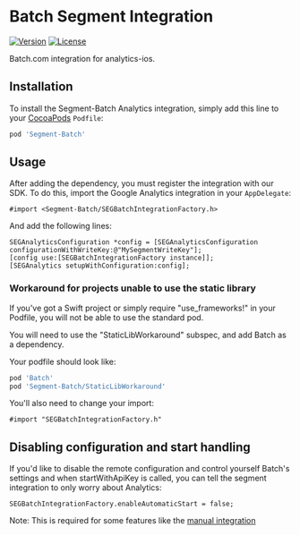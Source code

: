 # Batch Segment Integration

[![Version](https://img.shields.io/cocoapods/v/Segment-google-analytics.svg?style=flat)](http://cocoapods.org/pods/Segment-batch)
[![License](https://img.shields.io/cocoapods/l/Segment-google-analytics.svg?style=flat)](http://cocoapods.org/pods/Segment-batch)

Batch.com integration for analytics-ios.

## Installation

To install the Segment-Batch Analytics integration, simply add this line to your [CocoaPods](http://cocoapods.org) `Podfile`:

```ruby
pod 'Segment-Batch'
```

## Usage

After adding the dependency, you must register the integration with our SDK.  To do this, import the Google Analytics integration in your `AppDelegate`:

```objc
#import <Segment-Batch/SEGBatchIntegrationFactory.h>
```

And add the following lines:

```objc
SEGAnalyticsConfiguration *config = [SEGAnalyticsConfiguration configurationWithWriteKey:@"MySegmentWriteKey"];
[config use:[SEGBatchIntegrationFactory instance]];
[SEGAnalytics setupWithConfiguration:config];
```

### Workaround for projects unable to use the static library

If you've got a Swift project or simply require "use_frameworks!" in your Podfile, you will not be able to use the standard pod.

You will need to use the "StaticLibWorkaround" subspec, and add Batch as a dependency.  

Your podfile should look like:  

```ruby
pod 'Batch'
pod 'Segment-Batch/StaticLibWorkaround'
```

You'll also need to change your import:  

```objc
#import "SEGBatchIntegrationFactory.h"
```

## Disabling configuration and start handling

If you'd like to disable the remote configuration and control yourself Batch's settings and when startWithApiKey is called, you can tell the segment integration to only worry about Analytics:

```objc
SEGBatchIntegrationFactory.enableAutomaticStart = false;
```


Note: This is required for some features like the [manual integration](https://batch.com/doc/ios/advanced/manual-integration.html)